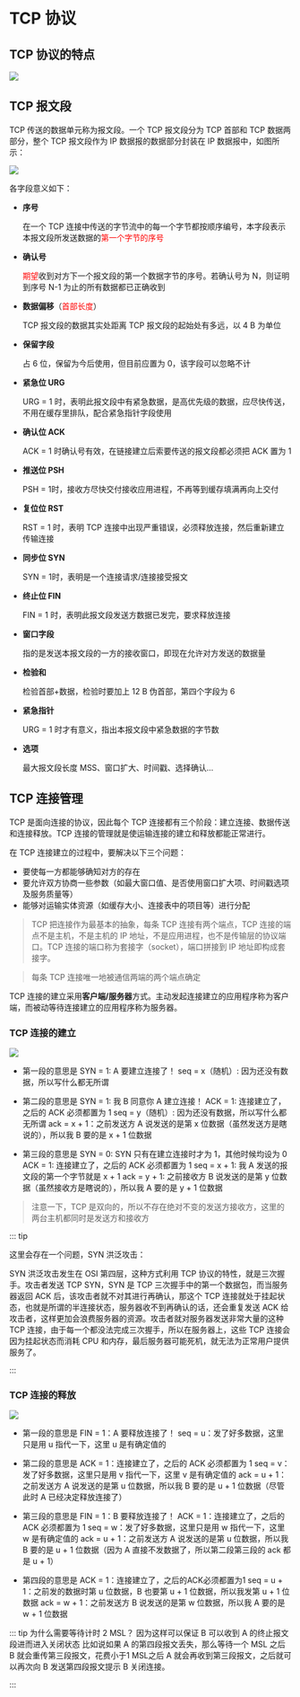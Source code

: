 # TCP 协议

## TCP 协议的特点

![](/imgs/foundation/network/tcp-1.png)

## TCP 报文段

TCP 传送的数据单元称为报文段。一个 TCP 报文段分为 TCP 首部和 TCP 数据两部分，整个 TCP 报文段作为 IP 数据报的数据部分封装在 IP 数据报中，如图所示：

![](/imgs/foundation/network/tcp-2.png)

各字段意义如下：

- **序号**

  在一个 TCP 连接中传送的字节流中的每一个字节都按顺序编号，本字段表示本报文段所发送数据的<font color="red">第一个字节的序号</font>

- **确认号**

  <font color="red">期望</font>收到对方下一个报文段的第一个数据字节的序号。若确认号为 N，则证明到序号 N-1 为止的所有数据都已正确收到

- **数据偏移**（<font color="red">首部长度</font>）

  TCP 报文段的数据其实处距离 TCP 报文段的起始处有多远，以 4 B 为单位
- **保留字段**
  
  占 6 位，保留为今后使用，但目前应置为 0，该字段可以忽略不计
- **紧急位 URG**

  URG = 1 时，表明此报文段中有紧急数据，是高优先级的数据，应尽快传送，不用在缓存里排队，配合紧急指针字段使用

- **确认位 ACK**

  ACK = 1 时确认号有效，在链接建立后索要传送的报文段都必须把 ACK 置为 1

- **推送位 PSH**

  PSH = 1时，接收方尽快交付接收应用进程，不再等到缓存填满再向上交付

- **复位位 RST**

  RST = 1 时，表明 TCP 连接中出现严重错误，必须释放连接，然后重新建立传输连接

- **同步位 SYN**

  SYN = 1时，表明是一个连接请求/连接接受报文

- **终止位 FIN**

  FIN = 1 时，表明此报文段发送方数据已发完，要求释放连接

- **窗口字段**

  指的是发送本报文段的一方的接收窗口，即现在允许对方发送的数据量

- **检验和**

  检验首部+数据，检验时要加上 12 B 伪首部，第四个字段为 6

- **紧急指针**

  URG = 1 时才有意义，指出本报文段中紧急数据的字节数

- **选项**

  最大报文段长度 MSS、窗口扩大、时间戳、选择确认…

## TCP 连接管理

TCP 是面向连接的协议，因此每个 TCP 连接都有三个阶段：建立连接、数据传送和连接释放。TCP 连接的管理就是使运输连接的建立和释放都能正常进行。

在 TCP 连接建立的过程中，要解决以下三个问题：

- 要使每一方都能够确知对方的存在
- 要允许双方协商一些参数（如最大窗口值、是否使用窗口扩大项、时间戳选项及服务质量等）
- 能够对运输实体资源（如缓存大小、连接表中的项目等）进行分配

> TCP 把连接作为最基本的抽象，每条 TCP 连接有两个端点，TCP 连接的端点不是主机，不是主机的 IP 地址，不是应用进程，也不是传输层的协议端口。TCP 连接的端口称为套接字（socket），端口拼接到 IP 地址即构成套接字。

> 每条 TCP 连接唯一地被通信两端的两个端点确定

TCP 连接的建立采用**客户端/服务器**方式。主动发起连接建立的应用程序称为客户端，而被动等待连接建立的应用程序称为服务器。

### TCP 连接的建立

![](/imgs/foundation/network/tcp-3.png)

- 第一段的意思是
  SYN = 1:  A 要建立连接了！
  seq = x（随机）: 因为还没有数据，所以写什么都无所谓

- 第二段的意思是
  SYN = 1: 我 B 同意你 A 建立连接！
  ACK = 1: 连接建立了，之后的 ACK 必须都置为 1
  seq = y（随机）: 因为还没有数据，所以写什么都无所谓
  ack = x + 1：之前发送方 A 说发送的是第 x 位数据（虽然发送方是瞎说的），所以我 B 要的是 x + 1 位数据

- 第三段的意思是
  SYN = 0: SYN 只有在建立连接时才为 1，其他时候均设为 0
  ACK = 1: 连接建立了，之后的 ACK 必须都置为 1
  seq = x + 1: 我 A 发送的报文段的第一个字节就是 x + 1
  ack = y + 1: 之前接收方 B 说发送的是第 y 位数据（虽然接收方是瞎说的），所以我 A 要的是 y + 1 位数据

> 注意一下，TCP 是双向的，所以不存在绝对不变的发送方接收方，这里的两台主机都同时是发送方和接收方

::: tip

这里会存在一个问题，SYN 洪泛攻击：

SYN 洪泛攻击发生在 OSI 第四层，这种方式利用 TCP 协议的特性，就是三次握手。攻击者发送 TCP SYN，SYN 是 TCP 三次握手中的第一个数据包，而当服务器返回 ACK 后，该攻击者就不对其进行再确认，那这个 TCP 连接就处于挂起状态，也就是所谓的半连接状态，服务器收不到再确认的话，还会重复发送 ACK 给攻击者，这样更加会浪费服务器的资源。攻击者就对服务器发送非常大量的这种 TCP 连接，由于每一个都没法完成三次握手，所以在服务器上，这些 TCP 连接会因为挂起状态而消耗 CPU 和内存，最后服务器可能死机，就无法为正常用户提供服务了。

:::

### TCP 连接的释放

![](/imgs/foundation/network/tcp-4.png)

- 第一段的意思是
  FIN = 1：A 要释放连接了！
  seq = u：发了好多数据，这里只是用 u 指代一下，这里 u 是有确定值的

- 第二段的意思是
  ACK = 1：连接建立了，之后的 ACK 必须都置为 1
  seq = v：发了好多数据，这里只是用 v 指代一下，这里 v 是有确定值的
  ack = u + 1：之前发送方 A 说发送的是第 u 位数据，所以我 B 要的是 u + 1 位数据（尽管此时 A 已经决定释放连接了）

- 第三段的意思是
  FIN = 1：B 要释放连接了！
  ACK = 1：连接建立了，之后的 ACK 必须都置为 1
  seq = w：发了好多数据，这里只是用 w 指代一下，这里 w 是有确定值的
  ack = u + 1：之前发送方 A 说发送的是第 u 位数据，所以我 B 要的是 u + 1 位数据（因为 A 直接不发数据了，所以第二段第三段的 ack 都是 u + 1）

- 第四段的意思是
  ACK = 1：连接建立了，之后的ACK必须都置为1
  seq = u + 1：之前发的数据时第 u 位数据，B 也要第 u + 1 位数据，所以我发第 u + 1 位数据
  ack = w + 1：之前发送方 B 说发送的是第 w 位数据，所以我 A 要的是 w + 1 位数据

::: tip 为什么需要等待计时 2 MSL？
因为这样可以保证 B 可以收到 A 的终止报文段进而进入关闭状态
比如说如果 A 的第四段报文丢失，那么等待一个 MSL 之后 B 就会重传第三段报文，花费小于1 MSL之后 A 就会再收到第三段报文，之后就可以再次向 B 发送第四段报文提示 B 关闭连接。

:::







